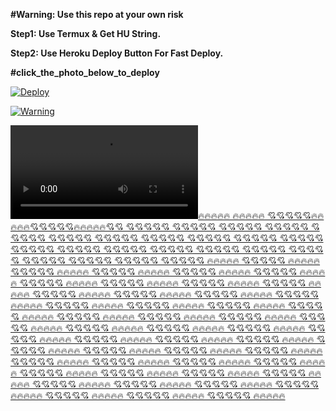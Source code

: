 **#Warning: Use this repo at your own risk**

**Step1: Use Termux & Get HU String.**

**Step2: Use Heroku Deploy Button For Fast Deploy.**




**#click_the_photo_below_to_deploy**

[![Deploy](https://telegra.ph/file/933a2046c0790dd335cc6.jpg)](https://heroku.com/deploy)

[![Warning](https://telegra.ph/file/286423143f2648748fc7c.jpg)](https://telegra.ph/file/019a2eab3d66d39c92a75.mp4 "CopyLeft Credit Video")

![](https://telegra.ph/file/e9aabcb9ead09a6387a51.mp4)[🔥🔥🔥🔥🔥
🔥🔥🔥🔥🔥
💘💘💘💘💘🔥🔥🔥🔥🔥💘💘💘💘💘🔥🔥🔥🔥🔥💘💘
💘💘💘💘💘
💘💘💘💘💘
💘💘💘💘💘
💘💘💘💘💘
💘💘💘💘💘
💘💘💘💘💘
💘💘💘💘💘
💘💘💘💘💘
💘💘💘💘💘
💘💘💘💘💘
💘💘💘💘💘
💘💘💘💘💘
💘💘💘💘💘
💘💘💘💘💘
💘💘💘💘💘
💘💘💘💘💘
💘💘💘💘💘
💘💘💘💘💘
💘💘💘💘💘
💘💘💘💘💘
💘💘💘💘💘
💘💘💘💘💘
🔥🔥🔥🔥🔥
💘💘💘💘💘
🔥🔥🔥🔥🔥
💘💘💘💘💘
🔥🔥🔥🔥🔥
💘💘💘💘💘
🔥🔥🔥🔥🔥
💘💘💘💘💘
🔥🔥🔥🔥🔥
💘💘💘💘💘
🔥🔥🔥🔥🔥
💘💘💘💘💘
🔥🔥🔥🔥🔥
💘💘💘💘💘
🔥🔥🔥🔥🔥
💘💘💘💘💘
🔥🔥🔥🔥🔥
💘💘💘💘💘
🔥🔥🔥🔥🔥
💘💘💘💘💘
🔥🔥🔥🔥🔥
💘💘💘💘💘
🔥🔥🔥🔥🔥
💘💘💘💘💘
🔥🔥🔥🔥🔥
💘💘💘💘💘
🔥🔥🔥🔥🔥
💘💘💘💘💘
🔥🔥🔥🔥🔥
💘💘💘💘💘
🔥🔥🔥🔥🔥
💘💘💘💘💘
🔥🔥🔥🔥🔥
💘💘💘💘💘
🔥🔥🔥🔥🔥
💘💘💘💘💘
🔥🔥🔥🔥🔥
💘💘💘💘💘
🔥🔥🔥🔥🔥
💘💘💘💘💘
🔥🔥🔥🔥🔥
💘💘💘💘💘
🔥🔥🔥🔥🔥
💘💘💘💘💘
🔥🔥🔥🔥🔥
💘💘💘💘💘
🔥🔥🔥🔥🔥
💘💘💘💘💘
🔥🔥🔥🔥🔥
💘💘💘💘💘
🔥🔥🔥🔥🔥
💘💘💘💘💘
🔥🔥🔥🔥🔥
💘💘💘💘💘
🔥🔥🔥🔥🔥
💘💘💘💘💘
🔥🔥🔥🔥🔥
💘💘💘💘💘
🔥🔥🔥🔥🔥
💘💘💘💘💘
🔥🔥🔥🔥🔥
💘💘💘💘💘
🔥🔥🔥🔥🔥
💘💘💘💘💘
🔥🔥🔥🔥🔥
💘💘💘💘💘
🔥🔥🔥🔥🔥
💘💘💘💘💘
🔥🔥🔥🔥🔥
💘💘💘💘💘
🔥🔥🔥🔥🔥
💘💘💘💘💘
🔥🔥🔥🔥🔥
💘💘💘💘💘
🔥🔥🔥🔥🔥
💘💘💘💘💘
🔥🔥🔥🔥🔥
💘💘💘💘💘
🔥🔥🔥🔥🔥
💘💘💘💘💘
🔥🔥🔥🔥🔥
💘💘💘💘💘
🔥🔥🔥🔥🔥
💘💘💘💘💘
🔥🔥🔥🔥🔥
💘💘💘💘💘
🔥🔥🔥🔥🔥
💘💘💘💘💘
🔥🔥🔥🔥🔥
💘💘💘💘💘
🔥🔥🔥🔥🔥
💘💘💘💘💘
🔥🔥🔥🔥🔥
💘💘💘💘💘
🔥🔥🔥🔥🔥](https://telegram.dog/surajit1)
